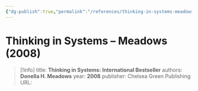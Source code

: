 ```yaml
---
{"dg-publish":true,"permalink":"/references/thinking-in-systems-meadows-2008/"}
---
```



# Thinking in Systems – Meadows (2008)

> [!info]
> title: **Thinking in Systems: International Bestseller**
> authors: **Donella H. Meadows**
> year: **2008**
> publisher: Chelsea Green Publishing
> URL: 


